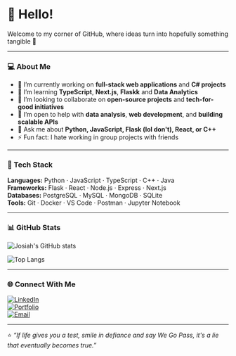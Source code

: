# 👋 Hello!

Welcome to my corner of GitHub, where ideas turn into hopefully something tangible 🚀  

---

### 💻 About Me  
- 🔭 I’m currently working on **full-stack web applications** and **C# projects**  
- 🌱 I’m learning **TypeScript**, **Next.js**, **Flaskk** and **Data Analytics**  
- 👯 I’m looking to collaborate on **open-source projects** and **tech-for-good initiatives**  
- 🤔 I’m open to help with **data analysis**, **web development**, and **building scalable APIs**  
- 💬 Ask me about **Python, JavaScript, Flask (lol don't), React, or C++**  
- ⚡ Fun fact: I hate working in group projects with friends 

---

### 🧰 Tech Stack  
**Languages:** Python · JavaScript · TypeScript · C++ · Java  
**Frameworks:** Flask · React · Node.js · Express · Next.js  
**Databases:** PostgreSQL · MySQL · MongoDB · SQLite  
**Tools:** Git · Docker · VS Code · Postman · Jupyter Notebook

---

### 📊 GitHub Stats  
![Josiah's GitHub stats](https://github-readme-stats.vercel.app/api?username=JOSIAHTHEPROGRAMMER&show_icons=true&theme=tokyonight)  

![Top Langs](https://github-readme-stats.vercel.app/api/top-langs/?username=JOSIAHTHEPROGRAMMER&layout=compact&theme=tokyonight)

---

### 🌐 Connect With Me  
[![LinkedIn](https://img.shields.io/badge/LinkedIn-blue?logo=linkedin&logoColor=white)](https://www.linkedin.com/in/josiah-alexis-a958a0223)  
[![Portfolio](https://img.shields.io/badge/Portfolio-black?logo=firefox&logoColor=white)](https://we-go-pass.vercel.app/)  
[![Email](https://img.shields.io/badge/Email-D14836?logo=gmail&logoColor=white)](mailto:josiahalexis15@gmail.com)

---

⭐️ *“If life gives you a test, smile in defiance and say We Go Pass, it's a lie that eventually becomes true.”*
